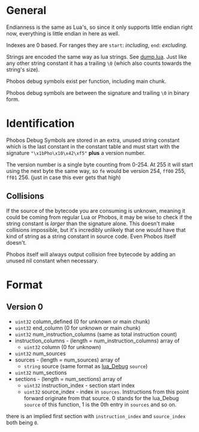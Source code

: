 
# General

Endianness is the same as Lua's, so since it only supports little endian right now, everything is little endian in here as well.

Indexes are 0 based. For ranges they are `start`: _including_, `end`: _excluding_.

Strings are encoded the same way as lua strings. See [dump.lua](src/dump.lua). Just like any other string constant it has a trailing `\0` (which also counts towards the string's size).

Phobos debug symbols exist per function, including main chunk.

Phobos debug symbols are between the signature and trailing `\0` in binary form.

# Identification

Phobos Debug Symbols are stored in an extra, unused string constant which is the last constant in the constant table and must start with the signature `"\x1bPho\x10\x42\xf5"` **plus** a version number.

The version number is a single byte counting from 0-254. At 255 it will start using the next byte the same way, so `fe` would be version 254, `ff00` 255, `ff01` 256. (just in case this ever gets that high)

## Collisions

If the source of the bytecode you are consuming is unknown, meaning it could be coming from regular Lua or Phobos, it may be wise to check if the string constant is _larger_ than the signature alone. This doesn't make collisions impossible, but it's incredibly unlikely that one would have that kind of string as a string constant in source code. Even Phobos itself doesn't.

Phobos itself will always output collision free bytecode by adding an unused nil constant when necessary.

# Format

## Version 0

- `uint32` column_defined (0 for unknown or main chunk)
- `uint32` end_column (0 for unknown or main chunk)
- `uint32` num_instruction_columns (same as total instruction count)
- instruction_columns - (length = num_instruction_columns) array of
  - `uint32` column (0 for unknown)
- `uint32` num_sources
- sources - (length = num_sources) array of
  - `string` source (same format as [lua_Debug](https://www.lua.org/manual/5.2/manual.html#lua_Debug) `source`)
- `uint32` num_sections
- sections - (length = num_sections) array of
  - `uint32` instruction_index - section start index
  - `uint32` source_index - index in `sources`. Instructions from this point forward originate from that source.
    0 stands for the lua_Debug `source` of this function, 1 is the 0th entry in `sources` and so on.

there is an implied first section with `instruction_index` and `source_index` both being `0`.

<!-- Notes:

If debug symbols was to support/allow for combined line information it would very most likely be 3 digits (least significant) for the column and the rest for the line, only stored in the regular line debug symbols. Phobos debug symbols would most likely just have a flag indicating wether or not these combined line numbers are used and the array of column numbers would be empty (but still exist because that's easier to consume).

Phobos debug symbols should not contain duplicate data which is already in regular debug symbols.

-->
